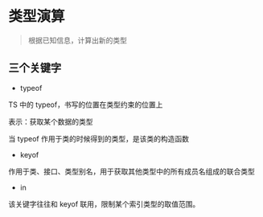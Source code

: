 # 类型演算

> 根据已知信息，计算出新的类型

## 三个关键字

- typeof

TS 中的 typeof，书写的位置在类型约束的位置上

表示：获取某个数据的类型

当 typeof 作用于类的时候得到的类型，是该类的构造函数

- keyof

作用于类、接口、类型别名，用于获取其他类型中的所有成员名组成的联合类型

- in

该关键字往往和 keyof 联用，限制某个索引类型的取值范围。